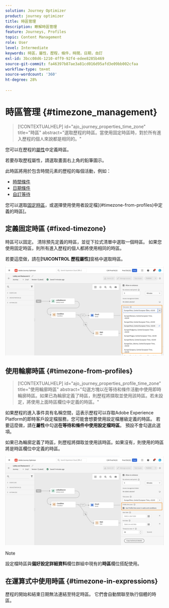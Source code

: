 ```yaml
---
solution: Journey Optimizer
product: journey optimizer
title: 時區管理
description: 瞭解時區管理
feature: Journeys, Profiles
topic: Content Management
role: User
level: Intermediate
keywords: 時區，屬性，歷程，條件，時間，日期，自訂
exl-id: 3bcc08d6-1210-4ff9-92f4-edee8285b469
source-git-commit: fa46397b87ae3a81cd016d95afd3e09bb002cfaa
workflow-type: tm+mt
source-wordcount: '360'
ht-degree: 28%

---
```


# 時區管理 {#timezone_management}

>[!CONTEXTUALHELP]
>id="ajo_journey_properties_time_zone"
>title="時區"
>abstract="選取歷程的時區。當使用固定時區時，對於所有進入歷程的個人來說都是相同的。"


您可以在歷程的[屬性](../building-journeys/journey-properties.md#timezone)中定義時區。

若要存取歷程屬性，請選取畫面右上角的鉛筆圖示。

此時區將用於包含時間元素的歷程的每個活動，例如：

* [時間條件](../building-journeys/condition-activity.md#time_condition)
* [日期條件](../building-journeys/condition-activity.md#date_condition)
* [自訂等待](../building-journeys/wait-activity.md#custom)

<!--
* [Fixed date wait](../building-journeys/wait-activity.md#fixed_date)
-->

您可以選取[固定時區](#fixed-timezone)，或選擇使用使用者設定檔](#timezone-from-profiles)中定義的時區[。

## 定義固定時區 {#fixed-timezone}

時區可以固定。 清除預先定義的時區，並從下拉式清單中選取一個時區。 如果您使用固定時區，則所有進入歷程的個人都將使用相同的時區。

若要這麼做，請在&#x200B;**[!UICONTROL 歷程屬性]**&#x200B;窗格中選取時區。

![](assets/journey72.png)

## 使用輪廓時區 {#timezone-from-profiles}

>[!CONTEXTUALHELP]
>id="ajo_journey_properties_profile_time_zone"
>title="使用輪廓時區"
>abstract="勾選方塊以在等待和條件活動中使用即時輪廓時區。如果已為輪廓定義了時區，則歷程將擷取並使用該時區。若未設定，將使用上面時區欄位中定義的時區。"

如果歷程的進入事件具有名稱空間，這表示歷程可以存取Adobe Experience Platform的即時客戶設定檔服務，您可能會想要使用設定檔層級定義的時區。 若要這麼做，請在&#x200B;**屬性**&#x200B;中勾選&#x200B;**在等待和條件中使用設定檔時區**。 預設不會勾選此選項。

如果已為輪廓定義了時區，則歷程將擷取並使用該時區。如果沒有，則使用的時區將是時區欄位中定義的時區。

![](assets/journey73.png)

>[!NOTE]
>
>設定檔時區與&#x200B;**偏好設定詳細資料**&#x200B;欄位群組中現有的&#x200B;**時區**&#x200B;欄位搭配使用。

## 在運算式中使用時區 {#timezone-in-expressions}

歷程的開始和結束日期無法連結至特定時區。 它們會自動關聯至執行個體的時區。
